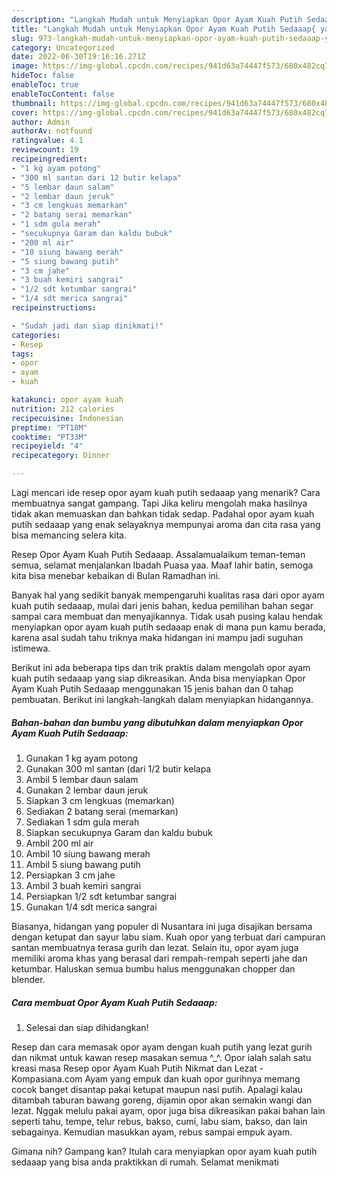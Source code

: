 ```yaml
---
description: "Langkah Mudah untuk Menyiapkan Opor Ayam Kuah Putih Sedaaap{ yang Lezat Sekali,  Menu Buat lebaran"
title: "Langkah Mudah untuk Menyiapkan Opor Ayam Kuah Putih Sedaaap{ yang Lezat Sekali,  Menu Buat lebaran"
slug: 973-langkah-mudah-untuk-menyiapkan-opor-ayam-kuah-putih-sedaaap-yang-lezat-sekali-menu-buat-lebaran
category: Uncategorized
date: 2022-06-30T19:16:16.271Z
image: https://img-global.cpcdn.com/recipes/941d63a74447f573/680x482cq70/opor-ayam-kuah-putih-sedaaap-foto-resep-utama.jpg
hideToc: false
enableToc: true
enableTocContent: false
thumbnail: https://img-global.cpcdn.com/recipes/941d63a74447f573/680x482cq70/opor-ayam-kuah-putih-sedaaap-foto-resep-utama.jpg
cover: https://img-global.cpcdn.com/recipes/941d63a74447f573/680x482cq70/opor-ayam-kuah-putih-sedaaap-foto-resep-utama.jpg
author: Admin
authorAv: notfound
ratingvalue: 4.1
reviewcount: 19
recipeingredient:
- "1 kg ayam potong"
- "300 ml santan dari 12 butir kelapa"
- "5 lembar daun salam"
- "2 lembar daun jeruk"
- "3 cm lengkuas memarkan"
- "2 batang serai memarkan"
- "1 sdm gula merah"
- "secukupnya Garam dan kaldu bubuk"
- "200 ml air"
- "10 siung bawang merah"
- "5 siung bawang putih"
- "3 cm jahe"
- "3 buah kemiri sangrai"
- "1/2 sdt ketumbar sangrai"
- "1/4 sdt merica sangrai"
recipeinstructions:

- "Sudah jadi dan siap dinikmati!"
categories:
- Resep
tags:
- opor
- ayam
- kuah

katakunci: opor ayam kuah 
nutrition: 212 calories
recipecuisine: Indonesian
preptime: "PT18M"
cooktime: "PT33M"
recipeyield: "4"
recipecategory: Dinner

---
```



Lagi mencari ide resep opor ayam kuah putih sedaaap yang menarik? Cara membuatnya sangat gampang. Tapi Jika keliru mengolah maka hasilnya tidak akan memuaskan dan bahkan tidak sedap. Padahal opor ayam kuah putih sedaaap yang enak selayaknya mempunyai aroma dan cita rasa yang bisa memancing selera kita.


Resep Opor Ayam Kuah Putih Sedaaap. Assalamualaikum teman-teman semua, selamat menjalankan Ibadah Puasa yaa. Maaf lahir batin, semoga kita bisa menebar kebaikan di Bulan Ramadhan ini.

Banyak hal yang sedikit banyak mempengaruhi kualitas rasa dari opor ayam kuah putih sedaaap, mulai dari jenis bahan, kedua pemilihan bahan segar sampai cara membuat dan menyajikannya. Tidak usah pusing kalau hendak menyiapkan opor ayam kuah putih sedaaap enak di mana pun kamu berada, karena asal sudah tahu triknya maka hidangan ini mampu jadi suguhan istimewa.


Berikut ini ada beberapa tips dan trik praktis dalam mengolah opor ayam kuah putih sedaaap yang siap dikreasikan. Anda bisa menyiapkan Opor Ayam Kuah Putih Sedaaap menggunakan 15 jenis bahan dan 0 tahap pembuatan. Berikut ini langkah-langkah dalam menyiapkan hidangannya.

<!--inarticleads1-->

##### Bahan-bahan dan bumbu yang dibutuhkan dalam menyiapkan Opor Ayam Kuah Putih Sedaaap:

1. Gunakan 1 kg ayam potong
1. Gunakan 300 ml santan (dari 1/2 butir kelapa
1. Ambil 5 lembar daun salam
1. Gunakan 2 lembar daun jeruk
1. Siapkan 3 cm lengkuas (memarkan)
1. Sediakan 2 batang serai (memarkan)
1. Sediakan 1 sdm gula merah
1. Siapkan secukupnya Garam dan kaldu bubuk
1. Ambil 200 ml air
1. Ambil 10 siung bawang merah
1. Ambil 5 siung bawang putih
1. Persiapkan 3 cm jahe
1. Ambil 3 buah kemiri sangrai
1. Persiapkan 1/2 sdt ketumbar sangrai
1. Gunakan 1/4 sdt merica sangrai


Biasanya, hidangan yang populer di Nusantara ini juga disajikan bersama dengan ketupat dan sayur labu siam. Kuah opor yang terbuat dari campuran santan membuatnya terasa gurih dan lezat. Selain itu, opor ayam juga memiliki aroma khas yang berasal dari rempah-rempah seperti jahe dan ketumbar. Haluskan semua bumbu halus menggunakan chopper dan blender. 

<!--inarticleads2-->

##### Cara membuat Opor Ayam Kuah Putih Sedaaap:


1. Selesai dan siap dihidangkan!

Resep dan cara memasak opor ayam dengan kuah putih yang lezat gurih dan nikmat untuk kawan resep masakan semua ^_^. Opor ialah salah satu kreasi masa Resep opor Ayam Kuah Putih Nikmat dan Lezat - Kompasiana.com Ayam yang empuk dan kuah opor gurihnya memang cocok banget disantap pakai ketupat maupun nasi putih. Apalagi kalau ditambah taburan bawang goreng, dijamin opor akan semakin wangi dan lezat. Nggak melulu pakai ayam, opor juga bisa dikreasikan pakai bahan lain seperti tahu, tempe, telur rebus, bakso, cumi, labu siam, bakso, dan lain sebagainya. Kemudian masukkan ayam, rebus sampai empuk ayam. 

Gimana nih? Gampang kan? Itulah cara menyiapkan opor ayam kuah putih sedaaap yang bisa anda praktikkan di rumah. Selamat menikmati
